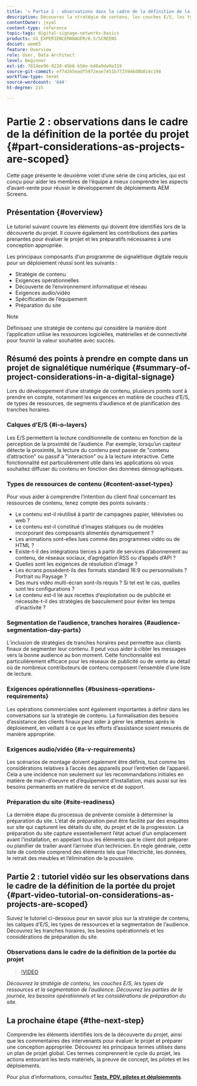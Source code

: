 ```yaml
---
title: '« Partie 2 : observations dans le cadre de la définition de la portée du projet »'
description: Découvrez la stratégie de contenu, les couches E/S, les types de ressources et la segmentation de l’audience dans AEM Screens. Découvrez les parties de la journée, les besoins opérationnels et les considérations de préparation du site.
contentOwner: jsyal
content-type: reference
topic-tags: digital-signage-networks-basics
products: SG_EXPERIENCEMANAGER/6.5/SCREENS
docset: aem65
feature: Overview
role: User, Data Architect
level: Beginner
exl-id: 7814ee96-9220-45b6-b56e-b48a9da9a319
source-git-commit: ef74265eadf5972eae7451b7725946d8b014c198
workflow-type: tm+mt
source-wordcount: '644'
ht-degree: 21%

---
```


# Partie 2 : observations dans le cadre de la définition de la portée du projet {#part-considerations-as-projects-are-scoped}

Cette page présente le deuxième volet d’une série de cinq articles, qui est conçu pour aider les membres de l’équipe à mieux comprendre les aspects d’avant-vente pour réussir le développement de déploiements AEM Screens.

## Présentation {#overview}

Le tutoriel suivant couvre les éléments qui doivent être identifiés lors de la découverte du projet. Il couvre également les contributions des parties prenantes pour évaluer le projet et les préparatifs nécessaires à une conception appropriée.

Les principaux composants d’un programme de signalétique digitale requis pour un déploiement réussi sont les suivants :

* Stratégie de contenu
* Exigences opérationnelles
* Découverte de l’environnement informatique et réseau
* Exigences audio/vidéo
* Spécification de l’équipement
* Préparation du site

>[!NOTE]
>
>Définissez une stratégie de contenu qui considère la manière dont l’application utilise les ressources logicielles, matérielles et de connectivité pour fournir la valeur souhaitée avec succès.

## Résumé des points à prendre en compte dans un projet de signalétique numérique {#summary-of-project-considerations-in-a-digital-signage}

Lors du développement d’une stratégie de contenu, plusieurs points sont à prendre en compte, notamment les exigences en matière de couches d’E/S, de types de ressources, de segments d’audience et de planification des tranches horaires.

### Calques d’E/S {#i-o-layers}

Les E/S permettent la lecture conditionnelle de contenu en fonction de la perception de la proximité de l’audience. Par exemple, lorsqu’un capteur détecte la proximité, la lecture du contenu peut passer de &quot;contenu d’attraction&quot; ou passif à &quot;interaction&quot; ou à la lecture interactive. Cette fonctionnalité est particulièrement utile dans les applications où vous souhaitez diffuser du contenu en fonction des données démographiques.

### Types de ressources de contenu {#content-asset-types}

Pour vous aider à comprendre l’intention du client final concernant les ressources de contenu, tenez compte des points suivants :

* Le contenu est-il réutilisé à partir de campagnes papier, télévisées ou web ?
* Le contenu est-il constitué d’images statiques ou de modèles incorporant des composants alimentés dynamiquement ?
* Les animations sont-elles lues comme des programmes vidéo ou de HTML ?
* Existe-t-il des intégrations tierces à partir de services d’abonnement au contenu, de réseaux sociaux, d’agrégation RSS ou d’appels d’API ?
* Quelles sont les exigences de résolution d’image ?
* Les écrans possèdent-ils des formats standard 16:9 ou personnalisés ? Portrait ou Paysage ?
* Des murs vidéo multi-écran sont-ils requis ? Si tel est le cas, quelles sont les configurations ?
* Le contenu est-il lié aux recettes d’exploitation ou de publicité et nécessite-t-il des stratégies de basculement pour éviter les temps d’inactivité ?

### Segmentation de l’audience, tranches horaires {#audience-segmentation-day-parts}

L’inclusion de stratégies de tranches horaires peut permettre aux clients finaux de segmenter leur contenu. Il peut vous aider à cibler les messages vers la bonne audience au bon moment. Cette fonctionnalité est particulièrement efficace pour les réseaux de publicité ou de vente au détail où de nombreux contributeurs de contenu composent l’ensemble d’une liste de lecture.

### Exigences opérationnelles {#business-operations-requirements}

Les opérations commerciales sont également importantes à définir dans les conversations sur la stratégie de contenu. La formalisation des besoins d’assistance des clients finaux peut aider à gérer les attentes après le déploiement, en veillant à ce que les efforts d’assistance soient mesurés de manière appropriée.

### Exigences audio/vidéo {#a-v-requirements}

Les scénarios de montage doivent également être définis, tout comme les considérations relatives à l’accès des appareils pour l’entretien de l’appareil. Cela a une incidence non seulement sur les recommandations initiales en matière de main-d’oeuvre et d’équipement d’installation, mais aussi sur les besoins permanents en matière de service et de support.

### Préparation du site {#site-readiness}

La dernière étape du processus de prévente consiste à déterminer la préparation du site. L’état de préparation peut être facilité par des enquêtes sur site qui capturent les détails du site, du projet et de la progression. La préparation du site capture essentiellement l’état actuel d’un emplacement avant l’installation, en appelant tous les éléments que le client doit préparer ou planifier de traiter avant l’arrivée d’un technicien. En règle générale, cette liste de contrôle comprend des éléments tels que l’électricité, les données, le retrait des meubles et l’élimination de la poussière.

## Partie 2 : tutoriel vidéo sur les observations dans le cadre de la définition de la portée du projet {#part-video-tutorial-on-considerations-as-projects-are-scoped}

Suivez le tutoriel ci-dessous pour en savoir plus sur la stratégie de contenu, les calques d’E/S, les types de ressources et la segmentation de l’audience. Découvrez les tranches horaires, les besoins opérationnels et les considérations de préparation du site.

### Observations dans le cadre de la définition de la portée du projet

>[!VIDEO](https://video.tv.adobe.com/v/28380)

*Découvrez la stratégie de contenu, les couches E/S, les types de ressources et la segmentation de l’audience. Découvrez les parties de la journée, les besoins opérationnels et les considérations de préparation du site.*

## La prochaine étape {#the-next-step}

Comprendre les éléments identifiés lors de la découverte du projet, ainsi que les commentaires des intervenants pour évaluer le projet et préparer une conception appropriée. Découvrez les principaux termes utilisés dans un plan de projet global. Ces termes comprennent le cycle du projet, les actions entourant les tests matériels, la preuve de concept, les pilotes et les déploiements.

Pour plus d’informations, consultez **[Tests, PDV, pilotes et déploiements](testing-pocs-pilots-rollouts.md)**.
